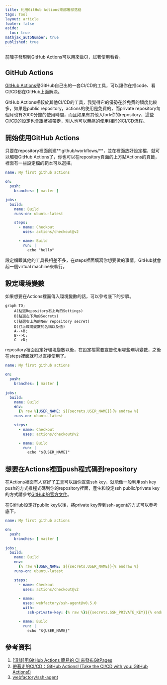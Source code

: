 ```yaml
---
title: 利用GitHub Actions來部署部落格
tags: Tool
layout: article
footer: false
aside:
  toc: true
mathjax_autoNumber: true
published: true
---
```


前陣子發現到GitHub Actions可以用來做CI，試著使用看看。

<!--more-->

## GitHub Actions

[GitHub Actions](https://github.com/features/actions)是GitHub自己出的一套CI/CD的工具，可以讓你在推code、看CI/CD都在GitHub上面解決。

GitHub Actions相較於其他CI/CD的工具，我覺得它的優勢在於免費的額度比較多，如果是public repository，actions的使用是免費的，而private repository每個月也有2000分鐘的使用時間，而且如果有其他人fork你的repository，這些CI/CD的設定也會跟著被帶走，別人也可以無痛的使用相同的CI/CD流程。

## 開始使用GitHub Actions

只要在repository裡面創建**.github/workflows/**，並在裡面放好設定檔，就可以觸發GitHub Actions了，你也可以在repository頁面的上方點Actions的頁籤，裡面有一些設定檔的範本可以選擇。

```yaml
name: My first github actions

on:
  push:
    branches: [ master ]

jobs:
  build:
    name: Build
    runs-on: ubuntu-latest

    steps:
      - name: Checkout
        uses: actions/checkout@v2

      - name: Build
        run: |
          echo "hello"

```

設定檔跟其他的工具長相差不多，在steps裡面填寫你想要做的事情，GitHub就會起一個virtual machine來執行。

## 設定環境變數

如果想要在Actions裡面傳入環境變數的話，可以參考底下的步驟。

```mermaid
graph TD;
	A(點選Repository右上角的Settings)
	B(點選左下角的Secrets)
	C(點選右上角的New repository secret)
	D(打上環境變數的名稱以及值)
    A-->B;
    B-->C;
    C-->D;
```

repository裡面設定好環境變數以後，在設定檔需要宣告使用哪些環境變數，之後在steps裡面就可以直接使用了。

```yaml
name: My first github actions

on:
  push:
    branches: [ master ]
    
jobs:
  build:
    name: Build
    env:
      {% raw %}USER_NAME: ${{secrets.USER_NAME}}{% endraw %}
    runs-on: ubuntu-latest

    steps:
      - name: Checkout
        uses: actions/checkout@v2

      - name: Build
        run: |
          echo "${USER_NAME}"

```

## 想要在Actions裡面push程式碼到repository

在Actions裡面有人寫好了[工具](https://github.com/marketplace/actions/webfactory-ssh-agent)可以讓你宣告ssh key，就能像一般利用ssh key push的方式推程式碼到你的repository裡面，產生和設定ssh public/private key的方式請參考[GitHub的官方文件](https://docs.github.com/en/github/authenticating-to-github/connecting-to-github-with-ssh)。

在GitHub設定好public key以後，將private key弄到ssh-agent的方式可以參考底下。

```yaml
name: My first github actions

on:
  push:
    branches: [ master ]
    
jobs:
  build:
    name: Build
    env:
      {% raw %}USER_NAME: ${{secrets.USER_NAME}}{% endraw %}
    runs-on: ubuntu-latest

    steps:
      - name: Checkout
        uses: actions/checkout@v2
        
      - name:
        uses: webfactory/ssh-agent@v0.5.0
        with:
          ssh-private-key: {% raw %}${{secrets.SSH_PRIVATE_KEY}}{% endraw %}

      - name: Build
        run: |
          echo "${USER_NAME}"
```

## 參考資料

1. [[淺談]用GitHub Actions 簡易的 CI 來發布GitPages](https://medium.com/@JainKai/%E6%B7%BA%E8%AB%87-%E7%94%A8github-actions-%E7%B0%A1%E6%98%93%E7%9A%84-ci-%E4%BE%86%E7%99%BC%E5%B8%83gitpages-6ae48e52467e)
2. [帶著走的CI/CD：GitHub Actions! (Take the CI/CD with you: GitHub Actions!)](https://medium.com/thinkthenrant/githubactionsintro-94be66a8a9f1)
3. [webfactory/ssh-agent](webfactory/ssh-agent)

